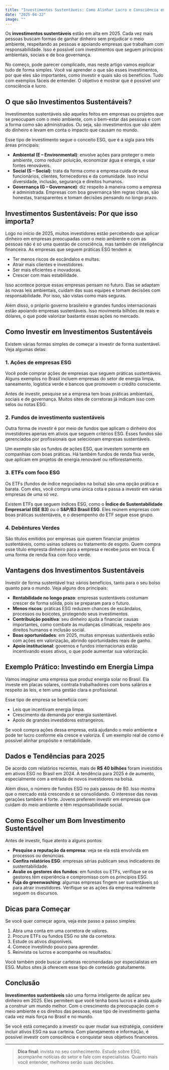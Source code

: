 ```yaml
---
title: "Investimentos Sustentáveis: Como Alinhar Lucro e Consciência em 2025"
date: "2025-04-22"
image: ""
---
```


Os **investimentos sustentáveis** estão em alta em 2025. Cada vez mais pessoas buscam formas de ganhar dinheiro sem prejudicar o meio ambiente, respeitando as pessoas e apoiando empresas que trabalham com responsabilidade. Isso é possível com investimentos que seguem princípios ambientais, sociais e de boa governança.

No começo, pode parecer complicado, mas neste artigo vamos explicar tudo de forma simples. Você vai aprender o que são esses investimentos, por que eles são importantes, como investir e quais são os benefícios. Tudo com exemplos fáceis de entender. O objetivo é mostrar que é possível unir consciência e lucro.

## O que são Investimentos Sustentáveis?

Investimentos sustentáveis são aqueles feitos em empresas ou projetos que se preocupam com o meio ambiente, com o bem-estar das pessoas e com a forma como são administrados. Ou seja, são investimentos que vão além do dinheiro e levam em conta o impacto que causam no mundo.

Esse tipo de investimento segue o conceito ESG, que é a sigla para três áreas principais:
- **Ambiental (E – Environmental)**: envolve ações para proteger o meio ambiente, como reduzir poluição, economizar água e energia, e usar fontes renováveis.
- **Social (S – Social)**: trata da forma como a empresa cuida de seus funcionários, clientes, fornecedores e da comunidade. Isso inclui diversidade, inclusão, segurança e direitos humanos.
- **Governança (G – Governance)**: diz respeito à maneira como a empresa é administrada. Empresas com boa governança têm regras claras, são honestas, transparentes e tomam decisões pensando no longo prazo.

## Investimentos Sustentáveis: Por que isso importa?

Logo no início de 2025, muitos investidores estão percebendo que aplicar dinheiro em empresas preocupadas com o meio ambiente e com as pessoas não é só uma questão de consciência, mas também de inteligência financeira. As empresas que seguem práticas ESG tendem a:
- Ter menos riscos de escândalos e multas.
- Atrair mais clientes e investidores.
- Ser mais eficientes e inovadoras.
- Crescer com mais estabilidade.

Isso acontece porque essas empresas pensam no futuro. Elas se adaptam às novas leis ambientais, cuidam das suas equipes e tomam decisões com responsabilidade. Por isso, são vistas como mais seguras.

Além disso, o próprio governo brasileiro e grandes fundos internacionais estão apoiando empresas sustentáveis. Isso movimenta bilhões de reais e dólares, o que pode valorizar bastante essas ações no mercado.

## Como Investir em Investimentos Sustentáveis

Existem várias formas simples de começar a investir de forma sustentável. Veja algumas delas:

### 1. Ações de empresas ESG

Você pode comprar ações de empresas que seguem práticas sustentáveis. Alguns exemplos no Brasil incluem empresas do setor de energia limpa, saneamento, logística verde e bancos que promovem o crédito consciente.

Antes de investir, pesquise se a empresa tem boas práticas ambientais, sociais e de governança. Muitos sites de corretoras já indicam isso com selos ou notas ESG.

### 2. Fundos de investimento sustentáveis

Outra forma de investir é por meio de fundos que aplicam o dinheiro dos investidores apenas em ativos que seguem critérios ESG. Esses fundos são gerenciados por profissionais que selecionam empresas sustentáveis.

Um exemplo são os fundos de ações ESG, que investem somente em companhias com boas práticas. Há também fundos de renda fixa verde, que aplicam em projetos de energia renovável ou reflorestamento.

### 3. ETFs com foco ESG

Os ETFs (fundos de índice negociados na bolsa) são uma opção prática e barata. Com eles, você compra uma única cota e passa a investir em várias empresas de uma só vez.

Existem ETFs que seguem índices ESG, como o **Índice de Sustentabilidade Empresarial (ISE B3)** ou o **S&P/B3 Brasil ESG**. Eles reúnem empresas com boas práticas sustentáveis, e o desempenho do ETF segue esse grupo.

### 4. Debêntures Verdes

São títulos emitidos por empresas que querem financiar projetos sustentáveis, como usinas solares ou tratamento de esgoto. Quem compra esse título empresta dinheiro para a empresa e recebe juros em troca. É uma forma de renda fixa com foco verde.

## Vantagens dos Investimentos Sustentáveis

Investir de forma sustentável traz vários benefícios, tanto para o seu bolso quanto para o mundo. Veja alguns dos principais:

- **Rentabilidade no longo prazo**: empresas sustentáveis costumam crescer de forma sólida, pois se preparam para o futuro.
- **Menos riscos**: práticas ESG reduzem chances de escândalos, processos ou boicotes, protegendo seus investimentos.
- **Contribuição positiva**: seu dinheiro ajuda a financiar causas importantes, como combate às mudanças climáticas, respeito aos direitos humanos e inclusão social.
- **Boas oportunidades**: em 2025, muitas empresas sustentáveis estão com ações em valorização, abrindo oportunidades reais de ganho.
- **Apoio institucional**: governos e fundos internacionais estão incentivando esses ativos, o que pode aumentar sua valorização.

## Exemplo Prático: Investindo em Energia Limpa

Vamos imaginar uma empresa que produz energia solar no Brasil. Ela investe em placas solares, contrata trabalhadores com bons salários e respeito às leis, e tem uma gestão clara e profissional.

Esse tipo de empresa se beneficia com:
- Leis que incentivam energia limpa.
- Crescimento da demanda por energia sustentável.
- Apoio de grandes investidores estrangeiros.

Se você compra ações dessa empresa, está ajudando o meio ambiente e pode ter lucro conforme ela cresce e valoriza. É um exemplo real de como é possível alinhar propósito e rentabilidade.

## Dados e Tendências para 2025

De acordo com relatórios recentes, mais de **R$ 40 bilhões** foram investidos em ativos ESG no Brasil em 2024. A tendência para 2025 é de aumento, especialmente com a entrada de novos investidores na bolsa.

Além disso, o número de fundos ESG no país passou de 80. Isso mostra que o mercado está crescendo e se consolidando. O interesse das novas gerações também é forte. Jovens preferem investir em empresas que cuidam do meio ambiente e têm responsabilidade social.

## Como Escolher um Bom Investimento Sustentável

Antes de investir, fique atento a alguns pontos:

- **Pesquise a reputação da empresa**: veja se ela está envolvida em processos ou denúncias.
- **Confira relatórios ESG**: empresas sérias publicam seus indicadores de sustentabilidade.
- **Avalie os gestores dos fundos**: em fundos ou ETFs, verifique se os gestores têm experiência e compromisso com os princípios ESG.
- **Fuja do greenwashing**: algumas empresas fingem ser sustentáveis só para atrair investidores. Verifique se as ações da empresa realmente seguem os discursos.

## Dicas para Começar

Se você quer começar agora, veja este passo a passo simples:

1. Abra uma conta em uma corretora de valores.
2. Procure ETFs ou fundos ESG no site da corretora.
3. Estude os ativos disponíveis.
4. Comece investindo pouco para aprender.
5. Reinvista os lucros e acompanhe os resultados.

Você também pode buscar carteiras recomendadas por especialistas em ESG. Muitos sites já oferecem esse tipo de conteúdo gratuitamente.

## Conclusão

**Investimentos sustentáveis** são uma forma inteligente de aplicar seu dinheiro em 2025. Eles permitem que você tenha bons lucros e ainda ajude a construir um mundo melhor. Com o crescimento da preocupação com o meio ambiente e os direitos das pessoas, esse tipo de investimento ganha cada vez mais força no Brasil e no mundo.

Se você está começando a investir ou quer mudar sua estratégia, considere incluir ativos ESG na sua carteira. Com planejamento e informação, é possível investir com consciência e conquistar seus objetivos financeiros.

---

> **Dica final**: invista no seu conhecimento. Estude sobre ESG, acompanhe notícias do setor e fale com especialistas. Quanto mais você entender, melhores serão suas decisões.

